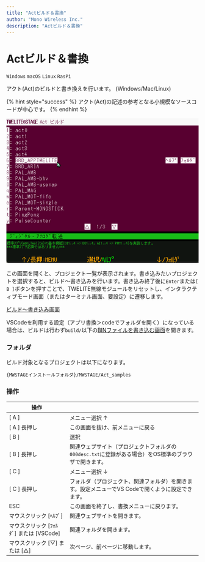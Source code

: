 ```yaml
---
title: "Actビルド＆書換"
author: "Mono Wireless Inc."
description: "Actビルド＆書換"
---
```

# Actビルド＆書換

`Windows` `macOS` `Linux` `RasPi`

アクト(Act)のビルドと書き換えを行います。 (Windows/Mac/Linux)

{% hint style="success" %}
アクト(Act)の記述の参考となる小規模なソースコードが中心です。
{% endhint %}

![選択画面](../../../../.gitbook/assets/img_fimprog_act_sel.png)

この画面を開くと、プロジェクト一覧が表示されます。書き込みたいプロジェクトを選択すると、ビルド～書き込みを行います。書き込み終了後に`Enter`または`[ B ]`ボタンを押すことで、TWELITE無線モジュールをリセットし、インタラクティブモード画面（またはターミナル画面、要設定）に遷移します。

[ビルド～書き込み画面](build\_screen.md)

VSCodeを利用する設定（アプリ書換＞codeでフォルダを開く）になっている場合は、ビルドは行わず`build/`以下の[BINファイルを書き込む画面](bin.md)を開きます。



### フォルダ

ビルド対象となるプロジェクトは以下になります。

```
{MWSTAGEインストールフォルダ}/MWSTAGE/Act_samples
```



### 操作

| 操作                             |                                                            |
| ------------------------------ | ---------------------------------------------------------- |
| \[ A ]                         | メニュー選択 ↑                                                   |
| \[ A ] 長押し                     | この画面を抜け、前メニューに戻る                                           |
| \[ B ]                         | 選択                                                         |
| \[ B ] 長押し                     | 関連ウェブサイト（プロジェクトフォルダの`000desc.txt`に登録がある場合）をOS標準のブラウザで開きます。 |
| \[ C ]                         | メニュー選択 ↓                                                   |
| \[ C ] 長押し                     | フォルダ（プロジェクト、関連フォルダ）を開きます。設定メニューでVS Codeで開くように設定できます。       |
| ESC                            | この画面を終了し、書換メニューに戻ります。                                      |
| マウスクリック \[ﾍﾙﾌﾟ]                | 関連ウェブサイトを開きます。                                             |
| マウスクリック \[ﾌｫﾙﾀﾞ] または \[VSCode] | 関連フォルダを開きます。                                               |
| マウスクリック \[▽] または \[△]          | 次ページ、前ページに移動します。                                           |

